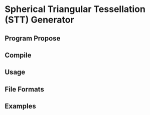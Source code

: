 # Spherical Triangular Tessellation (STT) Generator

## Program Propose

## Compile

## Usage

## File Formats

## Examples